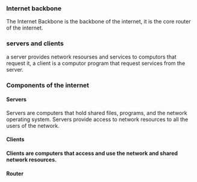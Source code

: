 <!DOCTYPE html>
<html>
<head>
<title>Client side scripting</title>
</head>
<body>

<h3>Internet backbone</h3>
<p>The Internet Backbone is the backbone of the internet, it is the core router of the internet.</p>

<h3>servers and clients</h3>
<p>a server provides network resourses and services to computors that request it, a client is a computor program that request services from the server.</p>

<h3>Components of the internet</h3>
<h4>Servers</h4>
<p>Servers are computers that hold shared files, programs, and the network operating system. Servers provide access to network resources to all the users of the network.</p>
<h4>Clients<h4>
<p>Clients are computers that access and use the network and shared network resources.</p>
<h4>Router</h4>

</body>
</html>
